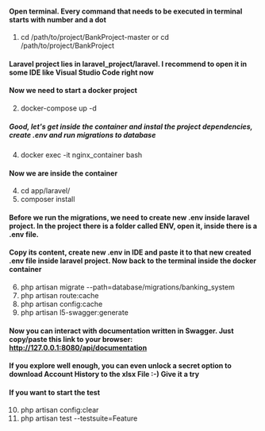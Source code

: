 #### Open terminal. Every command that needs to be executed in terminal starts with number and a dot
1. cd /path/to/project/BankProject-master or  cd /path/to/project/BankProject
#### Laravel project lies in laravel_project/laravel. I recommend to open it in some IDE like Visual Studio Code right now  
#### Now we need to start a docker project  
2. docker-compose up -d 
##### Good, let's get inside the container and instal the project dependencies, create .env and run migrations to database 
4. docker exec -it nginx_container bash
#### Now we are inside the container
4. cd app/laravel/
5. composer install
#### Before we run the migrations, we need to create new .env inside laravel project. In the project there is a folder called ENV, open it, inside there is a .env file.   
#### Copy its content, create new .env in IDE and paste it to that new created .env file inside laravel project. Now back to the terminal inside the docker container  
6. php artisan migrate --path=database/migrations/banking_system
7. php artisan route:cache
8. php artisan config:cache
9. php artisan l5-swagger:generate 
#### Now you can interact with documentation written in Swagger. Just copy/paste this link to your browser: http://127.0.0.1:8080/api/documentation 
#### If you explore well enough, you can even unlock a secret option to download Account History to the xlsx File :-) Give it a try 
#### If you want to start the test 
10.  php artisan config:clear
11.  php artisan test --testsuite=Feature
